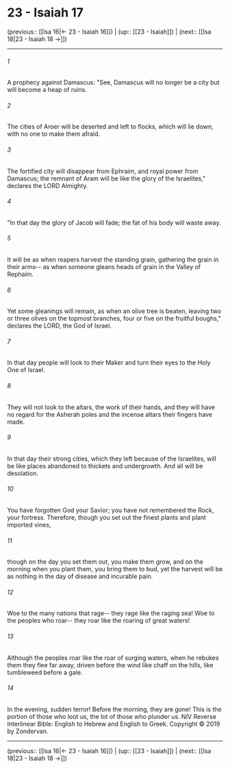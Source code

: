 # 23 - Isaiah 17

(previous:: [[Isa 16|← 23 - Isaiah 16]]) | (up:: [[23 - Isaiah]]) | (next:: [[Isa 18|23 - Isaiah 18 →]])

***


###### 1 
A prophecy against Damascus: "See, Damascus will no longer be a city but will become a heap of ruins. 

###### 2 
The cities of Aroer will be deserted and left to flocks, which will lie down, with no one to make them afraid. 

###### 3 
The fortified city will disappear from Ephraim, and royal power from Damascus; the remnant of Aram will be like the glory of the Israelites," declares the LORD Almighty. 

###### 4 
"In that day the glory of Jacob will fade; the fat of his body will waste away. 

###### 5 
It will be as when reapers harvest the standing grain, gathering the grain in their arms-- as when someone gleans heads of grain in the Valley of Rephaim. 

###### 6 
Yet some gleanings will remain, as when an olive tree is beaten, leaving two or three olives on the topmost branches, four or five on the fruitful boughs," declares the LORD, the God of Israel. 

###### 7 
In that day people will look to their Maker and turn their eyes to the Holy One of Israel. 

###### 8 
They will not look to the altars, the work of their hands, and they will have no regard for the Asherah poles and the incense altars their fingers have made. 

###### 9 
In that day their strong cities, which they left because of the Israelites, will be like places abandoned to thickets and undergrowth. And all will be desolation. 

###### 10 
You have forgotten God your Savior; you have not remembered the Rock, your fortress. Therefore, though you set out the finest plants and plant imported vines, 

###### 11 
though on the day you set them out, you make them grow, and on the morning when you plant them, you bring them to bud, yet the harvest will be as nothing in the day of disease and incurable pain. 

###### 12 
Woe to the many nations that rage-- they rage like the raging sea! Woe to the peoples who roar-- they roar like the roaring of great waters! 

###### 13 
Although the peoples roar like the roar of surging waters, when he rebukes them they flee far away, driven before the wind like chaff on the hills, like tumbleweed before a gale. 

###### 14 
In the evening, sudden terror! Before the morning, they are gone! This is the portion of those who loot us, the lot of those who plunder us. NIV Reverse Interlinear Bible: English to Hebrew and English to Greek. Copyright © 2019 by Zondervan.

***

(previous:: [[Isa 16|← 23 - Isaiah 16]]) | (up:: [[23 - Isaiah]]) | (next:: [[Isa 18|23 - Isaiah 18 →]])
